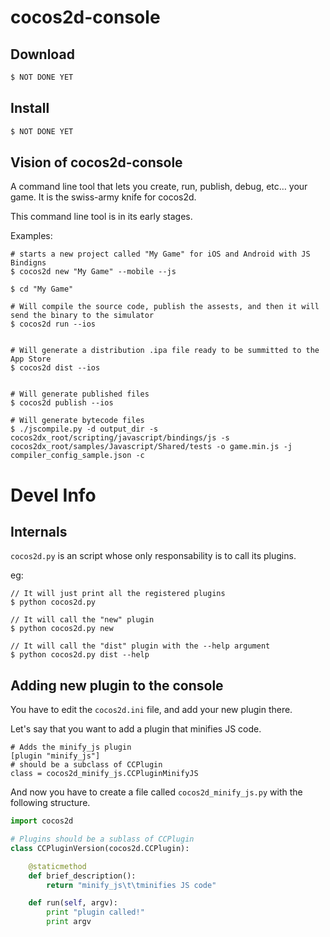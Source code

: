 # cocos2d-console



## Download

```sh
$ NOT DONE YET
```

## Install

```sh
$ NOT DONE YET
```

## Vision of cocos2d-console


A command line tool that lets you create, run, publish, debug, etc… your game. It is the swiss-army knife for cocos2d.

This command line tool is in its early stages.

Examples:

```
# starts a new project called "My Game" for iOS and Android with JS Bindigns
$ cocos2d new "My Game" --mobile --js

$ cd "My Game"

# Will compile the source code, publish the assests, and then it will send the binary to the simulator
$ cocos2d run --ios


# Will generate a distribution .ipa file ready to be summitted to the App Store
$ cocos2d dist --ios


# Will generate published files
$ cocos2d publish --ios

# Will generate bytecode files
$ ./jscompile.py -d output_dir -s cocos2dx_root/scripting/javascript/bindings/js -s cocos2dx_root/samples/Javascript/Shared/tests -o game.min.js -j compiler_config_sample.json -c

```

# Devel Info

## Internals

`cocos2d.py` is an script whose only responsability is to call its plugins.

eg:
```
// It will just print all the registered plugins
$ python cocos2d.py
```

```
// It will call the "new" plugin 
$ python cocos2d.py new
``` 

```
// It will call the "dist" plugin with the --help argument 
$ python cocos2d.py dist --help
``` 


## Adding new plugin to the console

You have to edit the `cocos2d.ini` file, and add your new plugin there.

Let's say that you want to add a plugin that minifies JS code.

```
# Adds the minify_js plugin
[plugin "minify_js"]
# should be a subclass of CCPlugin
class = cocos2d_minify_js.CCPluginMinifyJS
``` 

And now you have to create a file called `cocos2d_minify_js.py` with the following structure.

```python
import cocos2d

# Plugins should be a sublass of CCPlugin
class CCPluginVersion(cocos2d.CCPlugin):

    @staticmethod
    def brief_description():
        return "minify_js\t\tminifies JS code"

    def run(self, argv):
        print "plugin called!"
        print argv
```
